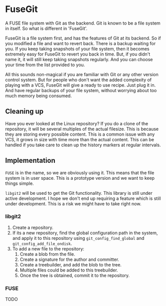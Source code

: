 FuseGit
=======

A FUSE file system with Git as the backend. Git is known to be a file system 
in itself. So what is different in 'FuseGit'.

FuseGit is a file system first, and has the features of Git at its backend. So 
if you modified a file and want to revert back. There is a backup waiting for 
you. If you keep taking snapshots of your file system, then it becomes 
extremely easy for FuseGit to revert you back in time. But, if you didn't name 
it, it will still keep taking snapshots regularly. And you can choose your 
time from the list provided to you.

All this sounds non-magical if you are familiar with Git or any other version 
control system. But for people who don't want the added complexity of playing 
with a VCS, FuseGit will give a ready to use recipe. Just plug it in. And have 
regular backups of your file system, without worrying about too much memory 
being consumed.

Cleaning up
-----------
Have you ever looked at the Linux repository? If you do a clone of the 
repository, it will be several multiples of the actual filesize. This is 
because they are storing every possible content. This is a common issue with 
any VCS, it grows in size with time more than the actual content. This can be 
handled if you take care to clean up the history markers at regular intervals.

Implementation
--------------
`FUSE` is in the name, so we are obviously using it. This means that the file 
system is in user space. This is a prototype version and we want to keep 
things simple.

`libgit2` will be used to get the Git functionality. This library is still 
under active development. I hope we don't end up requiring a feature which is 
still under development. This is a risk we might have to take right now.

### libgit2
1. Create a repository.
2. If its a new repository, find the global configuration path in the system, 
and apply it to this repository using `git_config_find_global` and `git_config_add_file_ondisk`.
3. To add a new file to the repository:
	1. Create a blob from the file.
	2. Create a signature for the author and committer.
	3. Create a treebuilder, and add the blob to the tree.
	4. Multiple files could be added to this treebuilder.
	5. Once the tree is obtained, commit it to the repository.

### FUSE
TODO
